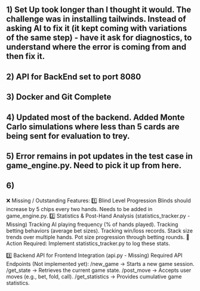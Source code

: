 ## 1) Set Up took longer than I thought it would.  The challenge was in installing tailwinds.  Instead of asking AI to fix it (it kept coming with variations of the same step) - have it ask for diagnostics, to understand where the error is coming from and then fix it.
## 2) API for BackEnd set to port 8080
## 3) Docker and Git Complete
## 4) Updated most of the backend.  Added Monte Carlo simulations where less than 5 cards are being sent for evaluation to trey.
## 5) Error remains in pot updates in the test case in game_engine.py.  Need to pick it up from here.
## 6) 

❌ Missing / Outstanding Features:
1️⃣ Blind Level Progression
Blinds should increase by 5 chips every two hands.
Needs to be added in game_engine.py.
2️⃣ Statistics & Post-Hand Analysis (statistics_tracker.py - Missing)
Tracking AI playing frequency (% of hands played).
Tracking betting behaviors (average bet sizes).
Tracking win/loss records.
Stack size trends over multiple hands.
Pot size progression through betting rounds.
🚨 Action Required: Implement statistics_tracker.py to log these stats.

3️⃣ Backend API for Frontend Integration (api.py - Missing)
Required API Endpoints (Not implemented yet):
/new_game → Starts a new game session.
/get_state → Retrieves the current game state.
/post_move → Accepts user moves (e.g., bet, fold, call).
/get_statistics → Provides cumulative game statistics.
